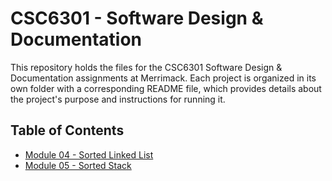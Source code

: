 # CSC6301 - Software Design & Documentation
This repository holds the files for the CSC6301 Software Design & Documentation assignments at Merrimack. Each project is organized in its own folder with a corresponding README file, which provides details about the project's purpose and instructions for running it.

## Table of Contents
- [Module 04 - Sorted Linked List](https://github.com/KatieBarnes147/CSC6301/tree/main/Module%204)
- [Module 05 - Sorted Stack]()
